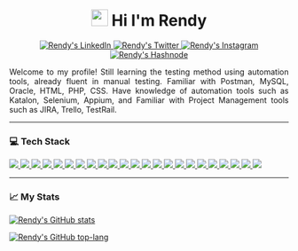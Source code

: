 <h1 align='center'>
<img src="https://github.com/rndsetiawan/rndsetiawan/blob/main/tech-stack-logo/wave.gif" width="30px" height="30px" /> Hi I'm Rendy
</h1>

<p align="center">
  <a href="https://www.linkedin.com/in/rndsetiawan/">
    <img src="https://img.shields.io/badge/rndsetiawan-white?style=social&logo=linkedin&logoColor=0A66C2" alt="Rendy's LinkedIn"/>
  </a>
  <a href="https://www.twitter.com/RndSetiawan/">
    <img src="https://img.shields.io/badge/rndsetiawan-white?style=social&logo=twitter&logoColor=1DA1F2" alt="Rendy's Twitter"/>
  </a>
  <a href="https://www.instagram.com/Rnd.Setiawan/">
    <img src="https://img.shields.io/badge/rnd.setiawan-white?style=social&logo=instagram&logoColor=E4405F" alt="Rendy's Instagram"/>
  </a>
  <a href="https://rndsetiawan.hashnode.dev/">
      <img src="https://img.shields.io/badge/rndsetiawan-white?style=social&logo=hashnode&logoColor=2962FF" alt="Rendy's Hashnode"/>
  </a>
</p>

<p align="justify">
Welcome to my profile! Still learning the testing method using automation tools, already fluent in manual testing.
Familiar with Postman, MySQL, Oracle, HTML, PHP, CSS.
Have knowledge of automation tools such as Katalon, Selenium, Appium, and Familiar with Project Management tools such as JIRA, Trello, TestRail.
</p>

---

### 💻 Tech Stack

<p align="justify">
<!--[HTML]-->
<a href="">
  <img src="https://img.shields.io/badge/-HTML5-181717?style=for-the-badge&logo=html5&logoColor="/>
</a>
<!--[CSS]-->
<a href="">
  <img src="https://img.shields.io/badge/-CSS3-181717?style=for-the-badge&logo=css3&logoColor="/>
</a>
<!--[PHP]-->
<a href="">
  <img src="https://img.shields.io/badge/-php-181717?style=for-the-badge&logo=php&logoColor=777BB4"/>
</a>
<!--[Java]-->
<a href="">
  <img src="https://img.shields.io/badge/-java-181717?style=for-the-badge&logo=java&logoColor="/>
</a>
<!--[Microsoft Visual Basic]-->
<a href="">
  <img src="https://img.shields.io/badge/-Microsoft%20Visual%20Basic-181717?style=for-the-badge&logo=microsoft-visual-basic&logoColor="/>
</a>
<!--[R]-->
<a href="">
  <img src="https://img.shields.io/badge/-R-181717?style=for-the-badge&logo=r&logoColor=276DC3"/>
</a>
<!--[GitHub]-->
<a href="">
  <img src="https://img.shields.io/badge/-GitHub-181717?style=for-the-badge&logo=github&logoColor="/>
</a>
<!--[Postman]-->
<a href="">
  <img src="https://img.shields.io/badge/-Postman-181717?style=for-the-badge&logo=postman&logoColor=FF6C37"/>
</a>
<!--[IntelliJ IDEA]-->
<a href="">
  <img src="https://img.shields.io/badge/-IntelliJ%20IDEA-181717?style=for-the-badge&logo=intellij-idea&logoColor="/>
</a>
<!--[Visual Studio Code]-->
<a href="">
  <img src="https://img.shields.io/badge/Visual%20Studio%20Code-181717?style=for-the-badge&logo=visual-studio-code&logoColor=007ACC"/>
</a>
<!--[Katalon Studio]-->
<a href="">
  <img src="https://img.shields.io/badge/-Katalon%20Studio-181717?style=for-the-badge&logo=katalon-studio&logoColor="/>
</a>
<!--[Apache JMeter]-->
<a href="">
  <img src="https://img.shields.io/badge/-Apache%20JMeter-181717?style=for-the-badge&logo=apache-jmeter&logoColor=D22128"/>
</a>
<!--[Appium]-->
<a href="">
  <img src="https://img.shields.io/badge/-Appium-181717?style=for-the-badge&logo=appium&logoColor="/>
</a>
<!--[Selenium Webdriver]-->
<a href="">
  <img src="https://img.shields.io/badge/-Selenium-181717?style=for-the-badge&logo=selenium&logoColor=43B02A"/>
</a>
<!--[Cucumber]-->
<a href="">
  <img src="https://img.shields.io/badge/-Cucumber-181717?style=for-the-badge&logo=cucumber&logoColor=23D96C"/>
</a>
<!--[Serenity]-->
<a href="">
  <img src="https://img.shields.io/badge/-Serenity-181717?style=for-the-badge&logo=serenity&logoColor="/>
</a>
<!--[MySQL]-->
<a href="">
  <img src="https://img.shields.io/badge/-MySQL-181717?style=for-the-badge&logo=mysql&logoColor=4479A1"/>
</a>
<!--[Oracle]-->
<a href="">
  <img src="https://img.shields.io/badge/-Oracle-181717?style=for-the-badge&logo=oracle&logoColor=F80000"/>
</a>
<!--[Jira]-->
<a href="">
  <img src="https://img.shields.io/badge/-Jira-181717?style=for-the-badge&logo=jira&logoColor=0052CC"/>
</a>
<!--[TestRail]-->
<a href="">
  <img src="https://img.shields.io/badge/-TestRail-181717?style=for-the-badge&logo=testrail&logoColor="/>
</a>
<!--[Trello]-->
<a href="">
  <img src="https://img.shields.io/badge/-Trello-181717?style=for-the-badge&logo=trello&logoColor=0052CC"/>
</a>
<!--[Windows]-->
<a href="">
  <img src="https://img.shields.io/badge/-Windows-181717?style=for-the-badge&logo=windows&logoColor=0078D6"/>
</a>
<!--[Linux]-->
<a href="">
  <img src="https://img.shields.io/badge/-Linux-181717?style=for-the-badge&logo=linux&logoColor=FCC624"/>
</a>
</p>

---

### 📈 My Stats

[![Rendy's GitHub stats](https://github-readme-stats.vercel.app/api?username=rndsetiawan&count_private=true&show_icons=true&theme=radical)](https://github.com/rndsetiawan/github-readme-stats)

[![Rendy's GitHub top-lang](https://github-readme-stats.vercel.app/api/top-langs/?username=rndsetiawan&layout=compact&theme=radical&langs_count=10)](https://github.com/rndsetiawan/github-readme-stats)

<!-- Resources -->
<!-- GitHub Stats: https://github.com/anuraghazra/github-readme-stats -->
<!-- Awesome GitHub Profile README: https://github.com/abhisheknaiidu/awesome-github-profile-readme -->
<!-- Icons: https://simpleicons.org/ -->
<!-- Emojis: https://emojipedia.org/emoji/ -->
<!-- HTML Emojis: https://www.fileformat.info/index.htm -->
<!-- Shields: https://shields.io/ -->
